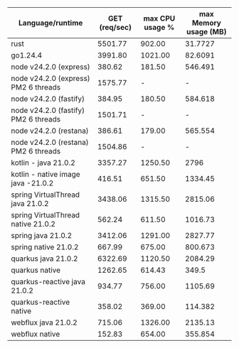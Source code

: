 Language/runtime | GET (req/sec) | max CPU usage % | max Memory usage (MB)
--- | --- | --- | --- |
rust | 5501.77 | 902.00 | 31.7727 |
go1.24.4 | 3991.80 | 1021.00 | 82.6091 |
node v24.2.0 (express) | 380.62 | 181.50 | 546.491 |
node v24.2.0 (express) PM2 6 threads | 1575.77 | - | - |
node v24.2.0 (fastify) | 384.95 | 180.50 | 584.618 |
node v24.2.0 (fastify) PM2 6 threads | 1501.71 | - | - |
node v24.2.0 (restana) | 386.61 | 179.00 | 565.554 |
node v24.2.0 (restana) PM2 6 threads | 1504.86 | - | - |
kotlin - java 21.0.2 | 3357.27 | 1250.50 | 2796 |
kotlin - native image java -21.0.2 | 416.51 | 651.50 | 1334.45 |
spring VirtualThread java 21.0.2 | 3438.06 | 1315.50 | 2815.06 |
spring VirtualThread native 21.0.2 | 562.24 | 611.50 | 1016.73 |
spring java 21.0.2 | 3412.06 | 1291.00 | 2827.77 |
spring native 21.0.2 | 667.99 | 675.00 | 800.673 |
quarkus java 21.0.2 | 6322.69 | 1120.50 | 2084.29 |
quarkus native | 1262.65 | 614.43 | 349.5 |
quarkus-reactive java 21.0.2 | 934.77 | 756.00 | 1105.69 |
quarkus-reactive native | 358.02 | 369.00 | 114.382 |
webflux java 21.0.2 | 715.06 | 1326.00 | 2135.13 |
webflux native | 152.83 | 654.00 | 355.854 |

